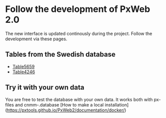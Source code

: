 # Follow the development of PxWeb 2.0
The new interface is updated continously during the project. Follow the development via these pages.
## Tables from the Swedish database
- [Table5659](https://test.pxweb2.pages.dev/table/TAB5659)
- [Table4246](https://test.pxweb2.pages.dev/table/TAB4246)

## Try it with your own data
You are free to test the database with your own data. It works both with px-files and cnmm-.database
[How to make a local installation] (https://pxtools.github.io/PxWeb2/documentation/docker/)

